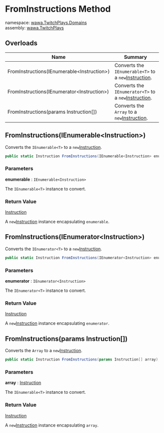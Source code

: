 # FromInstructions Method

namespace: [wawa\.TwitchPlays\.Domains](../../wawa.TwitchPlays.Domains.md)<br />
assembly: [wawa\.TwitchPlays](../../../wawa.TwitchPlays.md)



## Overloads

| Name | Summary |
|------|---------|
| FromInstructions\(IEnumerable\<Instruction\>\) | Converts the `IEnumerable<T>` to a `new`[Instruction](../../../wawa.TwitchPlays/wawa.TwitchPlays.Domains/Instruction.md)\. |
| FromInstructions\(IEnumerator\<Instruction\>\) | Converts the `IEnumerator<T>` to a `new`[Instruction](../../../wawa.TwitchPlays/wawa.TwitchPlays.Domains/Instruction.md)\. |
| FromInstructions\(params Instruction\[\]\) | Converts the `Array` to a `new`[Instruction](../../../wawa.TwitchPlays/wawa.TwitchPlays.Domains/Instruction.md)\. |

## FromInstructions\(IEnumerable\<Instruction\>\)

Converts the `IEnumerable<T>` to a `new`[Instruction](../../../wawa.TwitchPlays/wawa.TwitchPlays.Domains/Instruction.md)\.

```csharp
public static Instruction FromInstructions(IEnumerable<Instruction> enumerable);
```

### Parameters

__enumerable__ : `IEnumerable<Instruction>`

The `IEnumerable<T>` instance to convert\.

### Return Value

[Instruction](../../../wawa.TwitchPlays/wawa.TwitchPlays.Domains/Instruction.md)

A `new`[Instruction](../../../wawa.TwitchPlays/wawa.TwitchPlays.Domains/Instruction.md) instance encapsulating `enumerable`\.

## FromInstructions\(IEnumerator\<Instruction\>\)

Converts the `IEnumerator<T>` to a `new`[Instruction](../../../wawa.TwitchPlays/wawa.TwitchPlays.Domains/Instruction.md)\.

```csharp
public static Instruction FromInstructions(IEnumerator<Instruction> enumerator);
```

### Parameters

__enumerator__ : `IEnumerator<Instruction>`

The `IEnumerator<T>` instance to convert\.

### Return Value

[Instruction](../../../wawa.TwitchPlays/wawa.TwitchPlays.Domains/Instruction.md)

A `new`[Instruction](../../../wawa.TwitchPlays/wawa.TwitchPlays.Domains/Instruction.md) instance encapsulating `enumerator`\.

## FromInstructions\(params Instruction\[\]\)

Converts the `Array` to a `new`[Instruction](../../../wawa.TwitchPlays/wawa.TwitchPlays.Domains/Instruction.md)\.

```csharp
public static Instruction FromInstructions(params Instruction[] array);
```

### Parameters

__array__ : [Instruction](../../../wawa.TwitchPlays/wawa.TwitchPlays.Domains/Instruction.md)

The `IEnumerable<T>` instance to convert\.

### Return Value

[Instruction](../../../wawa.TwitchPlays/wawa.TwitchPlays.Domains/Instruction.md)

A `new`[Instruction](../../../wawa.TwitchPlays/wawa.TwitchPlays.Domains/Instruction.md) instance encapsulating `array`\.

